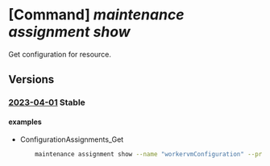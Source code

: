 # [Command] _maintenance assignment show_

Get configuration for resource.

## Versions

### [2023-04-01](/Resources/mgmt-plane/L3N1YnNjcmlwdGlvbnMve30vcmVzb3VyY2Vncm91cHMve30vcHJvdmlkZXJzL3t9L3t9L3t9L3Byb3ZpZGVycy9taWNyb3NvZnQubWFpbnRlbmFuY2UvY29uZmlndXJhdGlvbmFzc2lnbm1lbnRzL3t9/2023-04-01.xml) **Stable**

<!-- mgmt-plane /subscriptions/{}/resourcegroups/{}/providers/{}/{}/{}/providers/microsoft.maintenance/configurationassignments/{} 2023-04-01 -->

#### examples

- ConfigurationAssignments_Get
    ```bash
        maintenance assignment show --name "workervmConfiguration" --provider-name "Microsoft.Compute" --resource-group "examplerg" --resource-name "smdtest1" --resource-type "virtualMachineScaleSets"
    ```
